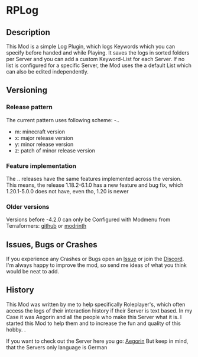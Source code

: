 # RPLog
## Description
This Mod is a simple Log Plugin, which logs Keywords which you can specify before handed and while Playing.
It saves the logs in sorted folders per Server and you can add a custom Keyword-List for each Server.
If no list is configured for a specific Server, the Mod uses the a default List which can also be edited independently.

## Versioning

### Release pattern
The current pattern uses following scheme: <m>-<x>.<y>.<z>
- m: minecraft version
- x: major release version
- y: minor release version
- z: patch of minor release version

### Feature implementation 
The <x>.<y>.<z> releases have the same features implemented across the <m> version.
This means, the release 1.18.2-6.1.0 has a new feature and bug fix, which 1.20.1-5.0.0 does not have, even tho, 1.20 is newer

### Older versions
Versions before <m>-4.2.0 can only be Configured with Modmenu from Terraformers: [github][1] or [modrinth][2]

## Issues, Bugs or Crashes
If you experience any Crashes or Bugs open an [Issue][3] or join the [Discord][4]. 
I'm always happy to improve the mod, so send me ideas of what you think would be neat to add.

## History
This Mod was written by me to help specifically Roleplayer's, which often access the logs of their interaction history if their Server is text based.
In my Case it was Aegorin and all the people who make this Server what it is. I started this Mod to help them and to increase the fun and quality of this hobby. .

If you want to check out the Server here you go: [Aegorin][5]
But keep in mind, that the Servers only language is German



[1]:https://github.com/TerraformersMC/ModMenu
[2]:https://modrinth.com/mod/modmenu
[3]:https://github.com/Fireflasher21/RPLog/Issues
[4]:https://discord.gg/V9XcJSSdwB
[5]:https://aegorin.de